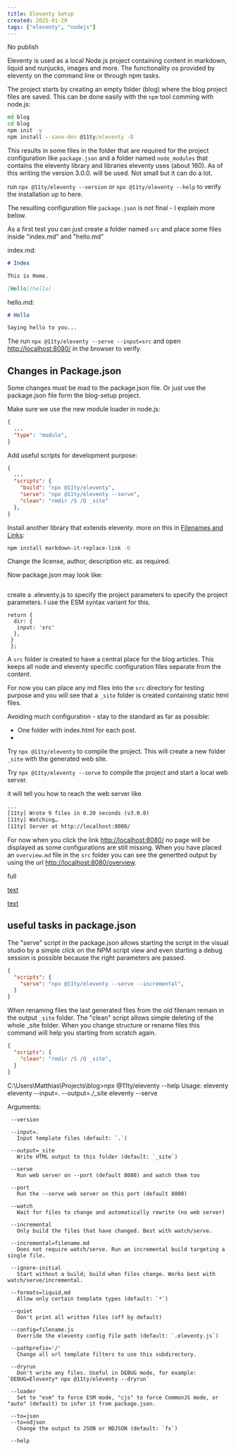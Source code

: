 ```yaml
---
title: Eleventy Setup
created: 2025-01-20
tags: ["eleventy", "nodejs"]
---
```


No publish

Eleventy is used as a local Node.js project containing content in markdown, liquid and nunjucks, images and more. The functionality
os provided by eleventy on the command line or through npm tasks.

The project starts by creating an empty folder (blog) where the blog project files are saved.  This can be done easily
with the `npm` tool comming with node.js:

```cmd
md blog
cd blog
npm init -y
npm install --save-dev @11ty/eleventy -D
```

This results in some files in the folder that are required for the project configuration like `package.json` and a folder named `node_modules`
that contains the eleventy library and libraries eleventy uses (about 160). As of this writing the version 3.0.0. will be used.
Not small but it can do a lot.

run `npx @11ty/eleventy --version` or `npx @11ty/eleventy --help` to verify the installation up to here.

The resulting configuration file `package.json` is not final - I explain more below.

As a first test you can just create a folder named `src` and place some files inside "index.md" and "hello.md"

index.md:

``` md
# Index

This is Home.

[Hello](hello)
```

hello.md:

``` md
# Hello

Saying hello to you...
```

The run `npx @11ty/eleventy --serve --input=src` and open <http://localhost:8080/> in the browser to verify.


## Changes in Package.json

Some changes must be mad to the package.json file. Or just use the package.json file form the blog-setup project.

Make sure we use the new module loader in node.js:

``` json
{
  ...
  "type": "module",
}
```

Add useful scripts for development purpose:

``` json
{
  ...
  "scripts": {
    "build": "npx @11ty/eleventy",
    "serve": "npx @11ty/eleventy --serve",
    "clean": "rmdir /S /Q _site"
  },
}
```

Install another library that extends eleventy. more on this in [Filenames and Links](../2025/0303-11ty-links.md):

``` sh
npm install markdown-it-replace-link -D
```

Change the license, author, description etc. as required.

Now package.json may look like:

``` json

```



create a .eleventy.js to specify the project parameters to specify the project parameters.  I use the ESM syntax variant
for this.

``` JS
return {
  dir: {
   input: 'src'
  },
 }
 };
```

A `src` folder is created to have a central place for the blog articles.  This keeps all node and eleventy specific
configuration files separate from the content.

For now you can place any md files into the `src` directory for testing purpose and you will see that a `_site` folder
is created containing static html files.



<!-- There will be some naming conventions later... -->

Avoiding much configuration - stay to the standard as far as possible:

* One folder with index.html for each post.
*

Try `npx @11ty/eleventy` to compile the project. This will create a new folder `_site` with the generated web site.

Try `npx @11ty/eleventy --serve` to compile the project and start a local web server.

it will tell you how to reach the web server like

``` txt
...
[11ty] Wrote 9 files in 0.20 seconds (v3.0.0)
[11ty] Watching…
[11ty] Server at http://localhost:8080/
```

For now when you click the link <http://localhost:8080/> no page will be displayed as some configurations are still
missing.  When you have placed an `overview.md` file in the `src` folder you can see the genertted output by using the
url <http://localhost:8080/overview>.

full

[text](http://localhost:8080)

[text](http://localhost:8080/00-overview/)

## useful tasks in package.json

The "serve" script in the package.json allows starting the script in the visual studio by a simple click on the NPM
script view and even starting a debug session is possible because the right parameters are passed.

```json
{
  "scripts": {
    "serve": "npx @11ty/eleventy --serve --incremental",
  }
}
```

When renaming files the last generated files from the old filenam remain in the output `_site` folder.  The "clean"
script allows simple deleting of the whole _site folder.  When you change structure or rename files this command will
help you starting from scratch again.

```json
{
  "scripts": {
    "clean": "rmdir /S /Q _site",
  }
}
```




C:\Users\Matthias\Projects\blog>npx @11ty/eleventy --help 
Usage: eleventy
       eleventy --input=. --output=./_site
       eleventy --serve

Arguments:

     --version

     --input=.
       Input template files (default: `.`)

     --output=_site
       Write HTML output to this folder (default: `_site`)

     --serve
       Run web server on --port (default 8080) and watch them too

     --port
       Run the --serve web server on this port (default 8080)

     --watch
       Wait for files to change and automatically rewrite (no web server)

     --incremental
       Only build the files that have changed. Best with watch/serve.

     --incremental=filename.md
       Does not require watch/serve. Run an incremental build targeting a single file.

     --ignore-initial
       Start without a build; build when files change. Works best with watch/serve/incremental.

     --formats=liquid,md
       Allow only certain template types (default: `*`)

     --quiet
       Don't print all written files (off by default)

     --config=filename.js
       Override the eleventy config file path (default: `.eleventy.js`)

     --pathprefix='/'
       Change all url template filters to use this subdirectory.

     --dryrun
       Don't write any files. Useful in DEBUG mode, for example: `DEBUG=Eleventy* npx @11ty/eleventy --dryrun`

     --loader
       Set to "esm" to force ESM mode, "cjs" to force CommonJS mode, or "auto" (default) to infer it from package.json.

     --to=json
     --to=ndjson
       Change the output to JSON or NDJSON (default: `fs`)

     --help
